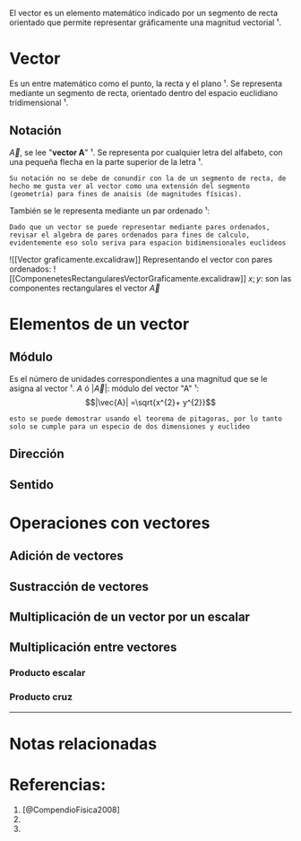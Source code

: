 El vector es un elemento matemático indicado por un segmento de recta orientado que permite representar gráficamente una magnitud vectorial ¹.

# Vector
Es un entre matemático como el punto, la recta y el plano ¹.
Se representa mediante un segmento de recta, orientado dentro del espacio euclidiano tridimensional ¹.
## Notación
$\vec{A}$, se lee "**vector A**" ¹. Se representa por cualquier letra del alfabeto, con una pequeña flecha en la parte superior de la letra ¹.
```ad-note
Su notación no se debe de conundir con la de un segmento de recta, de hecho me gusta ver al vector como una extensión del segmento (geometría) para fines de anaisis (de magnitudes físicas).
```
También se le representa mediante un par ordenado ¹:
```ad-note
Dado que un vector se puede representar mediante pares ordenados, revisar el algebra de pares ordenados para fines de calculo, evidentemente eso solo seriva para espacion bidimensionales euclideos
```
![[Vector graficamente.excalidraw]]
Representando el vector con pares ordenados:
![[ComponenetesRectangularesVectorGraficamente.excalidraw]]
$x ;y$: son las componentes rectangulares el vector $\vec{A}$
# Elementos de un vector
## Módulo
Es el número de unidades correspondientes a una magnitud que se le asigna al vector ¹.
$A$ ó $|\vec{A}|$: módulo del vector "A"  ¹:
	$$|\vec{A}| =\sqrt{x^{2}+ y^{2}}$$
```ad-note 
esto se puede demostrar usando el teorema de pitagoras, por lo tanto solo se cumple para un especio de dos dimensiones y euclideo
```
## Dirección

## Sentido

# Operaciones con vectores

## Adición de vectores

## Sustracción de vectores

## Multiplicación de un vector por un escalar
## Multiplicación entre vectores
### Producto escalar
### Producto cruz


---
# Notas relacionadas

# Referencias:
1. [@CompendioFisica2008]
2. 
3. 